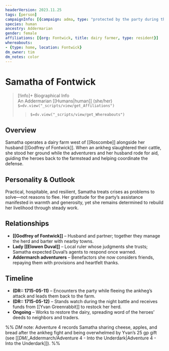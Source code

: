 ```yaml
---
headerVersion: 2023.11.25
tags: [person]
campaignInfo: [{campaign: adma, type: "protected by the party during the ankheg attack", date: 1715-05-12}]
species: human
ancestry: Addermarian
gender: female
affiliations: [{org: Fontwick, title: dairy farmer, type: resident}]
whereabouts:
- {type: home, location: Fontwick}
dm_owner: tim
dm_notes: color
---
```

# Samatha of Fontwick
>[!info]+ Biographical Info  
> An Addermarian [[Humans|human]] (she/her)  
> `$=dv.view("_scripts/view/get_Affiliations")`  
>> `$=dv.view("_scripts/view/get_Whereabouts")`

## Overview
Samatha operates a dairy farm west of [[Roscombe]] alongside her husband [[Godfrey of Fontwick]]. When an ankheg slaughtered their cattle, she stood her ground while the adventurers and her husband rode for aid, guiding the heroes back to the farmstead and helping coordinate the defense.

## Personality & Outlook
Practical, hospitable, and resilient, Samatha treats crises as problems to solve—not reasons to flee. Her gratitude for the party’s assistance manifested in warmth and generosity, yet she remains determined to rebuild her livelihood through steady work.

## Relationships
- **[[Godfrey of Fontwick]]** – Husband and partner; together they manage the herd and barter with nearby towns.  
- **Lady [[Elowen Duval]]** – Local ruler whose judgments she trusts; Samatha expected Duval’s agents to respond once warned.  
- **Addermarch adventurers** – Benefactors she now considers friends, repaying them with provisions and heartfelt thanks.

## Timeline
- **(DR:: 1715-05-11)** – Encounters the party while fleeing the ankheg’s attack and leads them back to the farm.  
- **(DR:: 1715-05-12)** – Stands watch during the night battle and receives funds from [[Yvan Greenrabbit]] to restock her herd.  
- **Ongoing** – Works to restore the dairy, spreading word of the heroes’ deeds to neighbors and traders.

%% _DM_ note: Adventure 4 records Samatha sharing cheese, apples, and bread after the ankheg fight and being overwhelmed by Yvan’s 25 gp gift (see [[_DM_/_Addermarch/Adventure 4 - Into the Underdark|Adventure 4 - Into the Underdark]]). %%
